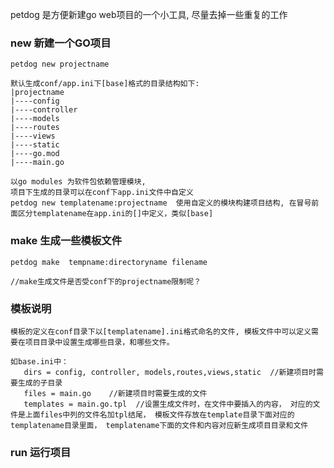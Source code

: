 petdog 是方便新建go web项目的一个小工具, 尽量去掉一些重复的工作

###  new  新建一个GO项目
    petdog new projectname 
    
    默认生成conf/app.ini下[base]格式的目录结构如下:
    |projectname
    |----config
    |----controller
    |----models
    |----routes
    |----views
    |----static
    |----go.mod
    |----main.go

    以go modules 为软件包依赖管理模块, 
    项目下生成的目录可以在conf下app.ini文件中自定义
    petdog new templatename:projectname  使用自定义的模块构建项目结构, 在冒号前面区分templatename在app.ini的[]中定义，类似[base]


### make 生成一些模板文件
    petdog make  tempname:directoryname filename

    //make生成文件是否受conf下的projectname限制呢？


### 模板说明
    模板的定义在conf目录下以[templatename].ini格式命名的文件, 模板文件中可以定义需要在项目目录中设置生成哪些目录，和哪些文件。

    如base.ini中：
       dirs = config, controller, models,routes,views,static  //新建项目时需要生成的子目录
       files = main.go    //新建项目时需要生成的文件
       templates = main.go.tpl  //设置生成文件时，在文件中要插入的内容， 对应的文件是上面files中列的文件名加tpl结尾， 模板文件存放在template目录下面对应的templatename目录里面， templatename下面的文件和内容对应新生成项目目录和文件


### run 运行项目
